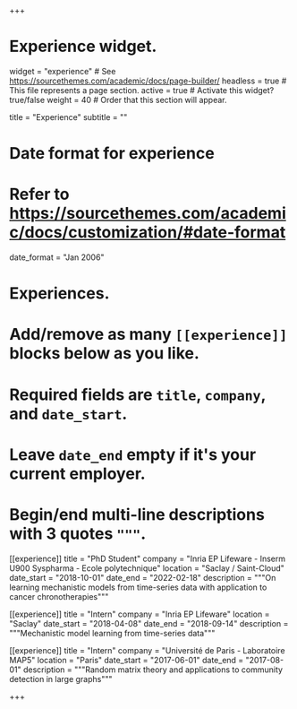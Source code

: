 +++
# Experience widget.
widget = "experience"  # See https://sourcethemes.com/academic/docs/page-builder/
headless = true  # This file represents a page section.
active = true  # Activate this widget? true/false
weight = 40  # Order that this section will appear.

title = "Experience"
subtitle = ""

# Date format for experience
#   Refer to https://sourcethemes.com/academic/docs/customization/#date-format
date_format = "Jan 2006"

# Experiences.
#   Add/remove as many `[[experience]]` blocks below as you like.
#   Required fields are `title`, `company`, and `date_start`.
#   Leave `date_end` empty if it's your current employer.
#   Begin/end multi-line descriptions with 3 quotes `"""`.
[[experience]]
  title = "PhD Student"
  company = "Inria EP Lifeware - Inserm U900 Syspharma - Ecole polytechnique"
  location = "Saclay / Saint-Cloud"
  date_start = "2018-10-01"
  date_end = "2022-02-18"
  description = """On learning mechanistic models from time-series data with application to cancer chronotherapies"""

[[experience]]
  title = "Intern"
  company = "Inria EP Lifeware"
  location = "Saclay"
  date_start = "2018-04-08"
  date_end = "2018-09-14"
  description = """Mechanistic model learning from time-series data"""

[[experience]]
  title = "Intern"
  company = "Université de Paris - Laboratoire MAP5"
  location = "Paris"
  date_start = "2017-06-01"
  date_end = "2017-08-01"
  description = """Random matrix theory and applications to community detection in large graphs"""


+++
